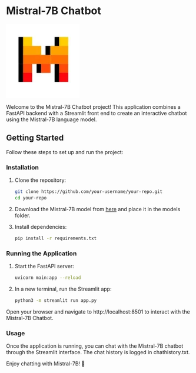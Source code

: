 # Mistral-7B Chatbot

![Mistral Chatbot](images/mistral.png)

Welcome to the Mistral-7B Chatbot project! This application combines a FastAPI backend with a Streamlit front end to create an interactive chatbot using the Mistral-7B language model.

## Getting Started

Follow these steps to set up and run the project:

### Installation

1. Clone the repository:

   ```bash
   git clone https://github.com/your-username/your-repo.git
   cd your-repo

2. Download the Mistral-7B model from [here](https://huggingface.co/TheBloke/Mistral-7B-v0.1-GGUF) and place it in the models folder.

3. Install dependencies:

   ```bash
   pip install -r requirements.txt
   
### Running the Application

1. Start the FastAPI server:

   ```bash
   uvicorn main:app --reload
2. In a new terminal, run the Streamlit app:

   ```bash
   python3 -m streamlit run app.py

Open your browser and navigate to http://localhost:8501 to interact with the Mistral-7B Chatbot.

### Usage
Once the application is running, you can chat with the Mistral-7B chatbot through the Streamlit interface. The chat history is logged in chathistory.txt.

Enjoy chatting with Mistral-7B! 🤖